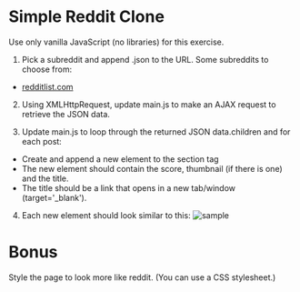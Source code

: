 # Simple Reddit Clone

Use only vanilla JavaScript (no libraries) for this exercise.

1. Pick a subreddit and append .json to the URL. Some subreddits to choose from:
  - [redditlist.com](http://redditlist.com/)

2. Using XMLHttpRequest, update main.js to make an AJAX request to retrieve the JSON data.

3. Update main.js to loop through the returned JSON data.children and for each post:
  - Create and append a new element to the section tag
  - The new element should contain the score, thumbnail (if there is one) and the title.
  - The title should be a link that opens in a new tab/window (target='_blank').

4. Each new element should look similar to this:
![sample](https://i.imgur.com/mfoeR1P.png)


# Bonus

Style the page to look more like reddit. (You can use a CSS stylesheet.)

